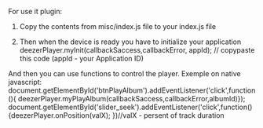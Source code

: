 For use it plugin:
1. Copy the contents from misc/index.js file to your index.js file


2. Then when the device is ready you have to initialize your application
 deezerPlayer.myInit(callbackSaccess,callbackError, appId); // copypaste this code (appId - your Application ID)

 And then you can use functions to control the player.
 Exemple on native javascript:
        document.getElementById('btnPlayAlbum').addEventListener('click',function(){ deezerPlayer.myPlayAlbum(callbackSaccess,callbackError,albumId)});
        document.getElementById('slider_seek').addEventListener('click',function(){deezerPlayer.onPosition(valX); })//valX - persent of track duration